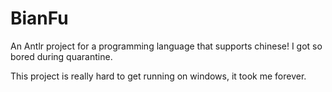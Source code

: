 # BianFu

An Antlr project for a programming language that supports chinese!
I got so bored during quarantine.

This project is really hard to get running on windows, it took me forever.
